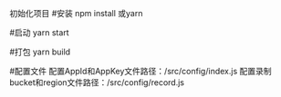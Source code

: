 初始化项目
#安装
npm install 或yarn

#启动
yarn start

#打包
yarn build

#配置文件
配置AppId和AppKey文件路径：/src/config/index.js
配置录制bucket和region文件路径：/src/config/record.js

